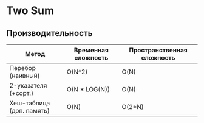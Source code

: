 # Two Sum

## Производительность

| Метод | Временная сложность | Пространственная сложность |
| ------ | ----------- | ----------- |
| Перебор (наивный) | O(N^2) | O(N) |
| 2-указателя (+сорт.) | O(N * LOG(N)) | O(N) |
| Хеш-таблица (доп. память) | O(N) | O(2*N) |
